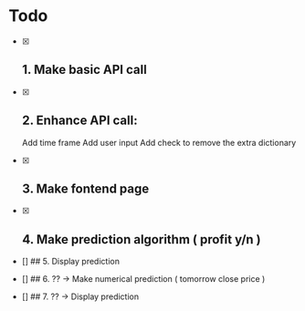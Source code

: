 # Todo

- [X] ## 1. Make basic API call

- [X] ## 2. Enhance API call:
     Add time frame
     Add user input
     Add check to remove the extra dictionary

- [X] ## 3. Make fontend page

- [X] ## 4. Make prediction algorithm ( profit y/n )

- [] ## 5. Display prediction

- [] ## 6. ?? -> Make numerical prediction ( tomorrow close price )

- [] ## 7. ?? -> Display prediction
